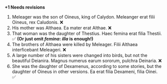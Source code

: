 **+1 Needs revisions**

1. Meleager was the son of Oineus, king of Calydon. Meleanger erat filii Oineus, rex Caludonis. ❌
2. His mother was Althaea.  Ea mater erat Althae. ❌
3. That woman was the daughter of Thestius. Haec femina erat filia Thestii. ✅ **(Or just omit *femina*:  *illa* is enough!)**
4. The brothers of Althaea were killed by Meleager.  Filii Althaea interficebant Meleageri. ❌
5. A large number of his sisters were changed into birds, but not the beautiful Deianira. Magnus numerus earum sororum, pulchra Deinaria. ❌
6. She was the daughter of Dexamenus, according to some stories, but the daughter of Oineus in other versions. Ea erat filia Dexameni, filia Oinei. ✅
